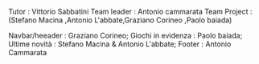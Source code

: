 Tutor : Vittorio Sabbatini
Team leader : Antonio cammarata
Team Project : (Stefano Macina ,Antonio L'abbate,Graziano Corineo ,Paolo baiada)

Navbar/heeader : Graziano Corineo;
Giochi in evidenza : Paolo baiada;
Ultime novità : Stefano Macina & Antonio L'abbate;
Footer : Antonio Cammarata